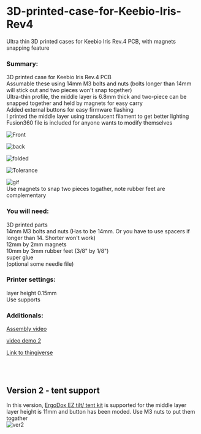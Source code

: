 # 3D-printed-case-for-Keebio-Iris-Rev4
Ultra thin 3D printed cases for Keebio Iris Rev.4 PCB, with magnets snapping feature

### Summary:
3D printed case for Keebio Iris Rev.4 PCB\
Assumable these using 14mm M3 bolts and nuts (bolts longer than 14mm will stick out and two pieces won't snap together)\
Ultra-thin profile, the middle layer is 6.8mm thick and two-piece can be snapped together and held by magnets for easy carry\
Added external buttons for easy firmware flashing\
I printed the middle layer using translucent filament to get better lighting\
Fusion360 file is included for anyone wants to modify themselves

![Front](https://user-images.githubusercontent.com/55030231/85173595-97588280-b241-11ea-9dba-a60c2d4aee7f.jpg)

![back](https://user-images.githubusercontent.com/55030231/85173602-9d4e6380-b241-11ea-9c75-877740c2adf0.jpg)

![folded](https://user-images.githubusercontent.com/55030231/85173576-890a6680-b241-11ea-809f-3606f4fe2549.jpg)

![Tolerance](https://user-images.githubusercontent.com/55030231/85173619-a7706200-b241-11ea-91a2-1adc52a24652.jpg)

![gif](https://user-images.githubusercontent.com/55030231/85793217-aa1bfd00-b702-11ea-9df1-a577902a29f9.gif)\
Use magnets to snap two pieces togather, note rubber feet are complementary

### You will need:
3D printed parts\
14mm M3 bolts and nuts (Has to be 14mm. Or you have to use spacers if longer than 14.
Shorter won't work)\
12mm by 2mm magnets\
10mm by 3mm rubber feet (3/8" by 1/8")\
super glue\
(optional some needle file)


### Printer settings:
layer height 0.15mm\
Use supports


### Additionals:
[Assembly video](https://www.youtube.com/watch?v=JfHvijxanyk)

[video demo 2](https://www.youtube.com/watch?v=asMdvHQnd10&feature=youtu.be)

[Link to thingiverse](https://www.thingiverse.com/thing:4484220)


<br/><br/>

## Version 2 - tent support

In this version, [ErgoDox EZ tilt/ tent kit](https://ergodox-ez.com/products/tilt-tent-kit?variant=16101844419) is supported for the middle layer\
layer height is 11mm and button has been moded. Use M3 nuts to put them togather\
![ver2](https://user-images.githubusercontent.com/55030231/85798108-e8b5b580-b70a-11ea-9d74-6857f8529c8d.png)
